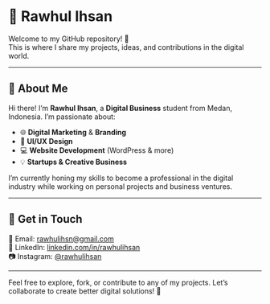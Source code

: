 

<!--
**rawhulihsan/rawhulihsan** is a ✨ _special_ ✨ repository because its `README.md` (this file) appears on your GitHub profile.

Here are some ideas to get you started:

## Hi there 👋
- 🔭 I’m currently working on ...
- 🌱 I’m currently learning ...
- 👯 I’m looking to collaborate on ...
- 🤔 I’m looking for help with ...
- 💬 Ask me about ...
- 📫 How to reach me: ...
- 😄 Pronouns: ...
- ⚡ Fun fact: ...
-->

# 🚀 Rawhul Ihsan

Welcome to my GitHub repository! 🎉  
This is where I share my projects, ideas, and contributions in the digital world.

---

## 📖 About Me

Hi there! I’m **Rawhul Ihsan**, a **Digital Business** student from Medan, Indonesia. I’m passionate about:  
- 🌐 **Digital Marketing** & **Branding**  
- 🎨 **UI/UX Design**  
- 💻 **Website Development** (WordPress & more)  
- 💡 **Startups & Creative Business**  

I’m currently honing my skills to become a professional in the digital industry while working on personal projects and business ventures.

---
<!--
## 📂 Projects in This Repository

Here are some of the projects I’ve been working on:

1. **[Project Name 1]**  
   A brief description of this project, its purpose, or its benefits.  
   ➡️ [Demo/Link to the project (if available)](https://example.com)

2. **[Project Name 2]**  
   A short description of this project, the technologies used, and what makes it exciting.

3. **[T-shirt Business Niche Project]**  
   A t-shirt business project focused on motivational fashion, lifestyle streetwear, and hybrid spiritual & masculine wear.  
   ➡️ Target Audience: Young people interested in self-development, fitness, and spirituality.

---

## 🚀 Skills & Tools

Here are some of the skills and tools I use:

- **Programming Languages:** Python, JavaScript, HTML/CSS  
- **Tools:** Figma, Notion (PARA method), Canva  
- **Frameworks:** WordPress, Bootstrap  
- **AI:** Basics of Artificial Intelligence and model development.

---

## 📈 Goals & Mission

- Build a **successful & impactful startup**.  
- Develop a creative digital business.  
- Help small businesses grow through branding and social media marketing.

---
-->
## 💬 Get in Touch

📧 Email: [rawhulihsn@gmail.com](mailto:rawhulihsn@gmail.com)  
💼 LinkedIn: [linkedin.com/in/rawhulihsan](https://linkedin.com/in/rawhulihsan)  
📷 Instagram: [@rawhulihsan](https://instagram.com/rawhulihsan)

---

Feel free to explore, fork, or contribute to any of my projects. Let’s collaborate to create better digital solutions! 🙌
